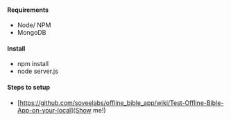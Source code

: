 #### Requirements
* Node/ NPM
* MongoDB

#### Install
* npm install
* node server.js

#### Steps to setup
* [https://github.com/soveelabs/offline_bible_app/wiki/Test-Offline-Bible-App-on-your-local](Show me!)
